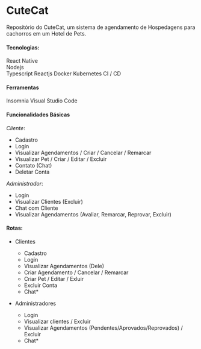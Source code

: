 # CuteCat

Repositório do CuteCat, um sistema de agendamento de Hospedagens para cachorros em um Hotel de Pets.

#### Tecnologias:

React Native  
Nodejs  
Typescript
Reactjs
Docker
Kubernetes
CI / CD

#### Ferramentas

Insomnia
Visual Studio Code

#### Funcionalidades Básicas

_Cliente_:

- Cadastro
- Login
- Visualizar Agendamentos / Criar / Cancelar / Remarcar
- Visualizar Pet / Criar / Editar / Excluir
- Contato (Chat)
- Deletar Conta

_Administrador_:

- Login
- Visualizar Clientes (Excluir)
- Chat com Cliente
- Visualizar Agendamentos (Avaliar, Remarcar, Reprovar, Excluir)

#### Rotas:

- Clientes

  - Cadastro
  - Login
  - Visualizar Agendamentos (Dele)
  - Criar Agendamento / Cancelar / Remarcar
  - Criar Pet / Editar / Exluir
  - Excluir Conta
  - Chat\*

- Administradores
  - Login
  - Visualizar clientes / Excluir
  - Visualizar Agendamentos (Pendentes/Aprovados/Reprovados) / Excluir
  - Chat\*
